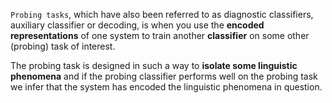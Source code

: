 ```Probing tasks```, which have also been referred to as diagnostic classifiers, auxiliary classifier or decoding, is when you use the __encoded representations__ of one system to train another __classifier__ on some other (probing) task of interest. 

The probing task is designed in such a way to __isolate some linguistic phenomena__ and if the probing classifier performs well on the probing task we infer that the system has encoded the linguistic phenomena in question. 


